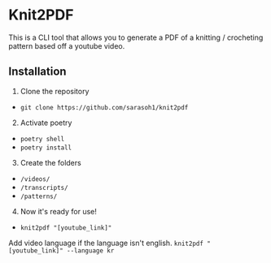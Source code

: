 # Knit2PDF

This is a CLI tool that allows you to generate a PDF of a knitting / crocheting pattern based off a youtube video.

## Installation
1. Clone the repository
- `git clone https://github.com/sarasoh1/knit2pdf`

2. Activate poetry
- `poetry shell`
- `poetry install`

3. Create the folders
- `/videos/`
- `/transcripts/`
- `/patterns/`

4. Now it's ready for use!
- `knit2pdf "[youtube_link]"`

Add video language if the language isn't english.
`knit2pdf "[youtube_link]" --language kr`
